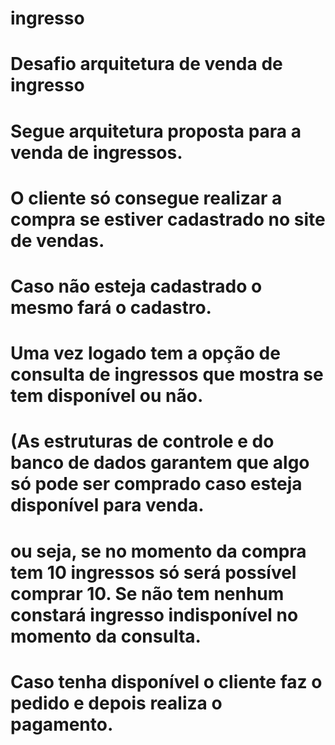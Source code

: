 # ingresso
# Desafio arquitetura de venda de ingresso
# Segue arquitetura proposta para a venda de ingressos.
# O cliente só consegue realizar a compra se estiver cadastrado no site de vendas.
# Caso não esteja cadastrado o mesmo fará o cadastro.
# Uma vez logado tem a opção de consulta de ingressos que mostra se tem disponível ou não. 
# (As estruturas de controle e do banco de dados garantem que algo só pode ser comprado caso esteja disponível para venda. 
# ou seja, se no momento da compra tem 10 ingressos só será possível comprar 10. Se não tem nenhum constará ingresso indisponível no momento da consulta.
# Caso tenha disponível o cliente faz o pedido e depois realiza o pagamento.
